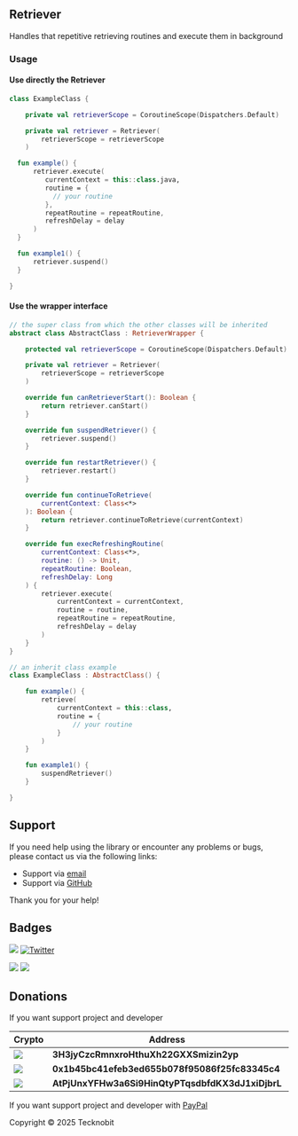 ## Retriever

Handles that repetitive retrieving routines and execute them in background

### Usage

#### Use directly the Retriever

```kotlin
class ExampleClass {

    private val retrieverScope = CoroutineScope(Dispatchers.Default)

    private val retriever = Retriever(
        retrieverScope = retrieverScope
    )

  fun example() {
      retriever.execute(
         currentContext = this::class.java,
         routine = {
           // your routine
         },
         repeatRoutine = repeatRoutine,
         refreshDelay = delay
      )
  }

  fun example1() {
      retriever.suspend()
  }

}
```

#### Use the wrapper interface 

```kotlin
// the super class from which the other classes will be inherited
abstract class AbstractClass : RetrieverWrapper {

    protected val retrieverScope = CoroutineScope(Dispatchers.Default)

    private val retriever = Retriever(
        retrieverScope = retrieverScope
    )

    override fun canRetrieverStart(): Boolean {
        return retriever.canStart()
    }

    override fun suspendRetriever() {
        retriever.suspend()
    }

    override fun restartRetriever() {
        retriever.restart()
    }

    override fun continueToRetrieve(
        currentContext: Class<*>
    ): Boolean {
        return retriever.continueToRetrieve(currentContext)
    }

    override fun execRefreshingRoutine(
        currentContext: Class<*>,
        routine: () -> Unit,
        repeatRoutine: Boolean,
        refreshDelay: Long
    ) {
        retriever.execute(
            currentContext = currentContext,
            routine = routine,
            repeatRoutine = repeatRoutine,
            refreshDelay = delay
        ) 
    }
}

// an inherit class example
class ExampleClass : AbstractClass() {

    fun example() {
        retrieve(
            currentContext = this::class,
            routine = {
                // your routine
            }
        )
    }

    fun example1() {
        suspendRetriever()
    }

}
```

## Support

If you need help using the library or encounter any problems or bugs, please contact us via the following links:

- Support via <a href="mailto:infotecknobitcompany@gmail.com">email</a>
- Support via <a href="https://github.com/N7ghtm4r3/Equinox/issues/new">GitHub</a>

Thank you for your help!

## Badges

[![](https://img.shields.io/badge/Google_Play-414141?style=for-the-badge&logo=google-play&logoColor=white)](https://play.google.com/store/apps/developer?id=Tecknobit)
[![Twitter](https://img.shields.io/badge/Twitter-1DA1F2?style=for-the-badge&logo=twitter&logoColor=white)](https://twitter.com/tecknobit)

[![](https://img.shields.io/badge/Jetpack%20Compose-4285F4.svg?style=for-the-badge&logo=Jetpack-Compose&logoColor=white)](https://www.jetbrains.com/lp/compose-multiplatform/)
[![](https://img.shields.io/badge/Kotlin-B125EA?style=for-the-badge&logo=kotlin&logoColor=white)](https://kotlinlang.org/)

## Donations

If you want support project and developer

| Crypto                                                                                              | Address                                          | Network  |
|-----------------------------------------------------------------------------------------------------|--------------------------------------------------|----------|
| ![](https://img.shields.io/badge/Bitcoin-000000?style=for-the-badge&logo=bitcoin&logoColor=white)   | **3H3jyCzcRmnxroHthuXh22GXXSmizin2yp**           | Bitcoin  |
| ![](https://img.shields.io/badge/Ethereum-3C3C3D?style=for-the-badge&logo=Ethereum&logoColor=white) | **0x1b45bc41efeb3ed655b078f95086f25fc83345c4**   | Ethereum |
| ![](https://img.shields.io/badge/Solana-000?style=for-the-badge&logo=Solana&logoColor=9945FF)       | **AtPjUnxYFHw3a6Si9HinQtyPTqsdbfdKX3dJ1xiDjbrL** | Solana   |

If you want support project and developer
with <a href="https://www.paypal.com/donate/?hosted_button_id=5QMN5UQH7LDT4">PayPal</a>

Copyright © 2025 Tecknobit
